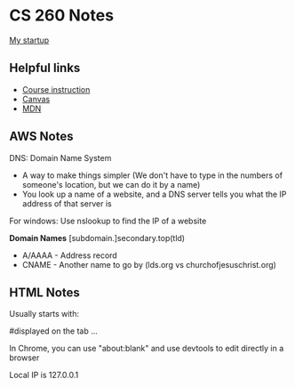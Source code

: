 # CS 260 Notes

[My startup](https://simon.cs260.click)

## Helpful links

- [Course instruction](https://github.com/webprogramming260)
- [Canvas](https://byu.instructure.com)
- [MDN](https://developer.mozilla.org)

## AWS Notes

DNS: Domain Name System
- A way to make things simpler (We don't have to type in the numbers of someone's location, but we can do it by a name)
- You look up a name of a website, and a DNS server tells you what the IP address of that server is

For windows: Use nslookup to find the IP of a website

**Domain Names**
[subdomain.]secondary.top(tld)
- A/AAAA - Address record
- CNAME - Another name to go by (lds.org vs churchofjesuschrist.org)

## HTML Notes

Usually starts with:
<!Doctype html>
<html lang="eng">
<head>
    <title>A Title</title> #displayed on the tab
</head>

<body>
...
</body>

In Chrome, you can use "about:blank" and use devtools to edit directly in a browser

Local IP is 127.0.0.1



